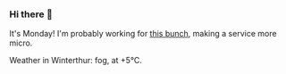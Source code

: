 ### Hi there :wave:

It's Monday! I'm probably working for [this bunch](https://github.com/kohofinancial), making a service more micro.

Weather in Winterthur: fog, at +5°C.
